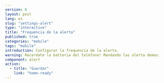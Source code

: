 ```yaml
---
version: 6
layout: post
lang: es
slug: "settings-alert"
type: "interactive"
title: "Frequencia de la alerta"
published: true
categories: "mobile"
tags: "mobile"
introduction: Configurar la frequencia de la alerta. 
warning: Recordate la batteria del teléfono! Mandando las alerta demasiado frequentemente se puede caer la batteria.
component: alert
action:
  - title: "Guardar"
    link: "home-ready"
---
```


